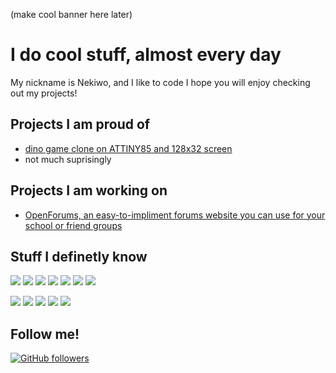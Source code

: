 (make cool banner here later)
# I do cool stuff, almost every day
My nickname is Nekiwo, and I like to code
I hope you will enjoy checking out my projects!
## Projects I am proud of
- [dino game clone on ATTINY85 and 128x32 screen](https://i.ibb.co/crjdNtD/ezgif-3-0ec488142282.gif)
- not much suprisingly
## Projects I am working on
- [OpenForums, an easy-to-impliment forums website you can use for your school or friend groups](https://github.com/Nekiwo/OpenForums)
## Stuff I definetly know
![](https://img.shields.io/badge/Language-C#-blue)
![](https://img.shields.io/badge/Language-C++-blue)
![](https://img.shields.io/badge/Language-C-blue)
![](https://img.shields.io/badge/Language-JavaScript-blue)
![](https://img.shields.io/badge/Language-Go-blue)
![](https://img.shields.io/badge/Language-Java-blue)
![](https://img.shields.io/badge/Language-Python-blue)

![](https://img.shields.io/badge/Framework-React.js-blue)
![](https://img.shields.io/badge/Framework-Discord.js-blue)
![](https://img.shields.io/badge/Framework-Unity-blue)
![](https://img.shields.io/badge/Framework-Processing-blue)
![](https://img.shields.io/badge/Framework-P5.JS-blue)

## Follow me!
[![GitHub followers](https://img.shields.io/github/followers/Naereen.svg?style=social&label=Follow&maxAge=2592000)](https://github.com/Nekiwo?tab=followers)
